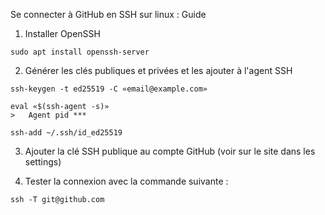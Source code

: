 
Se connecter à GitHub en SSH sur linux : Guide

1) Installer OpenSSH
```
sudo apt install openssh-server
```
    
2) Générer les clés publiques et privées et les ajouter à l'agent SSH
```
ssh-keygen -t ed25519 -C «email@example.com»

eval «$(ssh-agent -s)»
> 	Agent pid ***

ssh-add ~/.ssh/id_ed25519
```

3) Ajouter la clé SSH publique au compte GitHub (voir sur le site dans les settings)

4) Tester la connexion avec la commande suivante :
```
ssh -T git@github.com
```
